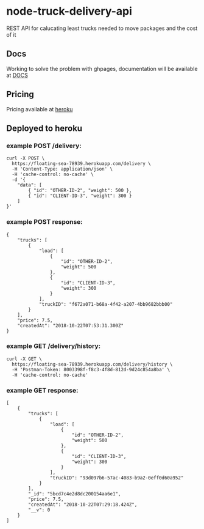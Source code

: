 # node-truck-delivery-api
REST API for calucating least trucks needed to move packages and the cost of it

## Docs
Working to solve the problem with ghpages, documentation will be available at [DOCS](https://wooojek.github.io/node-truck-delivery-api)

## Pricing
Pricing available at [heroku](https://floating-sea-78939.herokuapp.com/pricing.png)

## Deployed to heroku
### example POST /delivery:
```
curl -X POST \
  https://floating-sea-78939.herokuapp.com/delivery \
  -H 'Content-Type: application/json' \
  -H 'cache-control: no-cache' \
  -d '{
	"data": [
		{ "id": "OTHER-ID-2", "weight": 500 },
		{ "id": "CLIENT-ID-3", "weight": 300 }
	]
}'
```

### example POST response:
```
{
    "trucks": [
        {
            "load": [
                {
                    "id": "OTHER-ID-2",
                    "weight": 500
                },
                {
                    "id": "CLIENT-ID-3",
                    "weight": 300
                }
            ],
            "truckID": "f672a071-b68a-4f42-a207-4bb9682bbb00"
        }
    ],
    "price": 7.5,
    "createdAt": "2018-10-22T07:53:31.300Z"
}
```

### example GET /delivery/history:
```
curl -X GET \
  https://floating-sea-78939.herokuapp.com/delivery/history \
  -H 'Postman-Token: 8003398f-f8c3-4f8d-812d-9d24c854a8ba' \
  -H 'cache-control: no-cache'
```

### example GET response:
```
[
    {
        "trucks": [
            {
                "load": [
                    {
                        "id": "OTHER-ID-2",
                        "weight": 500
                    },
                    {
                        "id": "CLIENT-ID-3",
                        "weight": 300
                    }
                ],
                "truckID": "93d097b6-57ac-4083-b9a2-0eff0d60a952"
            }
        ],
        "_id": "5bcd7c4e2d8dc200154aa6e1",
        "price": 7.5,
        "createdAt": "2018-10-22T07:29:18.424Z",
        "__v": 0
    }
]
```